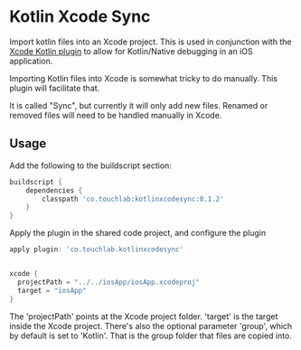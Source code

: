# Kotlin Xcode Sync

Import kotlin files into an Xcode project. This is used in conjunction with the [Xcode 
Kotlin plugin](https://github.com/touchlab/xcode-kotlin) to allow for Kotlin/Native debugging in an iOS application.

Importing Kotlin files into Xcode is somewhat tricky to do manually. This plugin will facilitate
that.

It is called "Sync", but currently it will only add new files. Renamed or removed files will
need to be handled manually in Xcode.

## Usage

Add the following to the buildscript section:

```groovy
buildscript {
    dependencies {
        classpath 'co.touchlab:kotlinxcodesync:0.1.2'
    }
}
```

Apply the plugin in the shared code project, and configure the plugin

```groovy
apply plugin: 'co.touchlab.kotlinxcodesync'


xcode {
  projectPath = "../../iosApp/iosApp.xcodeproj"
  target = "iosApp"
}
```

The 'projectPath' points at the Xcode project folder. 'target' is the target inside the Xcode project. There's also the optional 
parameter 'group', which by default is set to 'Kotlin'. That is the group folder that files are copied into.